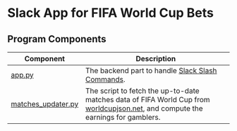 # Slack App for FIFA World Cup Bets

## Program Components

| Component                                                                                               | Description                                                                                                                                                 |
| ------------------------------------------------------------------------------------------------------- | ----------------------------------------------------------------------------------------------------------------------------------------------------------- |
| [app.py](https://github.com/charles-wangkai/betbot_worldcup/blob/master/app.py)                         | The backend part to handle [Slack Slash Commands](https://api.slack.com/interactivity/slash-commands).                                                      |
| [matches_updater.py](https://github.com/charles-wangkai/betbot_worldcup/blob/master/matches_updater.py) | The script to fetch the up-to-date matches data of FIFA World Cup from [worldcupjson.net](https://worldcupjson.net), and compute the earnings for gamblers. |
